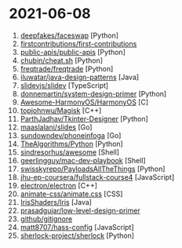 # 2021-06-08

1. [deepfakes/faceswap](https://github.com/deepfakes/faceswap "Deepfakes Software For All") [Python]
2. [firstcontributions/first-contributions](https://github.com/firstcontributions/first-contributions "🚀✨ Help beginners to contribute to open source projects") 
3. [public-apis/public-apis](https://github.com/public-apis/public-apis "A collective list of free APIs") [Python]
4. [chubin/cheat.sh](https://github.com/chubin/cheat.sh "the only cheat sheet you need") [Python]
5. [freqtrade/freqtrade](https://github.com/freqtrade/freqtrade "Free, open source crypto trading bot") [Python]
6. [iluwatar/java-design-patterns](https://github.com/iluwatar/java-design-patterns "Design patterns implemented in Java") [Java]
7. [slidevjs/slidev](https://github.com/slidevjs/slidev "Presentation Slides for Developers (Beta)") [TypeScript]
8. [donnemartin/system-design-primer](https://github.com/donnemartin/system-design-primer "Learn how to design large-scale systems. Prep for the system design interview. Includes Anki flashcards.") [Python]
9. [Awesome-HarmonyOS/HarmonyOS](https://github.com/Awesome-HarmonyOS/HarmonyOS "A curated list of awesome things related to HarmonyOS. 华为鸿蒙操作系统。") [C]
10. [topjohnwu/Magisk](https://github.com/topjohnwu/Magisk "The Magic Mask for Android") [C++]
11. [ParthJadhav/Tkinter-Designer](https://github.com/ParthJadhav/Tkinter-Designer "Create Beautiful Tkinter GUIs by Drag and Drop ☄️") [Python]
12. [maaslalani/slides](https://github.com/maaslalani/slides "Terminal based presentation tool") [Go]
13. [sundowndev/phoneinfoga](https://github.com/sundowndev/phoneinfoga "Information gathering & OSINT framework for phone numbers") [Go]
14. [TheAlgorithms/Python](https://github.com/TheAlgorithms/Python "All Algorithms implemented in Python") [Python]
15. [sindresorhus/awesome](https://github.com/sindresorhus/awesome "😎 Awesome lists about all kinds of interesting topics") [Shell]
16. [geerlingguy/mac-dev-playbook](https://github.com/geerlingguy/mac-dev-playbook "Mac setup and configuration via Ansible.") [Shell]
17. [swisskyrepo/PayloadsAllTheThings](https://github.com/swisskyrepo/PayloadsAllTheThings "A list of useful payloads and bypass for Web Application Security and Pentest/CTF") [Python]
18. [jhu-ep-coursera/fullstack-course4](https://github.com/jhu-ep-coursera/fullstack-course4 "Example code for HTML, CSS, and Javascript for Web Developers Coursera Course") [JavaScript]
19. [electron/electron](https://github.com/electron/electron "Build cross-platform desktop apps with JavaScript, HTML, and CSS") [C++]
20. [animate-css/animate.css](https://github.com/animate-css/animate.css "🍿 A cross-browser library of CSS animations. As easy to use as an easy thing.") [CSS]
21. [IrisShaders/Iris](https://github.com/IrisShaders/Iris "(WIP) A new shaders mod for Minecraft intended to be compatible with existing ShadersMod/Optifine shaders") [Java]
22. [prasadgujar/low-level-design-primer](https://github.com/prasadgujar/low-level-design-primer "Dedicated Resources for the Low-Level System Design. Learn how to design and implement large-scale systems. Prep for the system design interview.") 
23. [github/gitignore](https://github.com/github/gitignore "A collection of useful .gitignore templates") 
24. [matt8707/hass-config](https://github.com/matt8707/hass-config "A different take on designing a Lovelace UI") [JavaScript]
25. [sherlock-project/sherlock](https://github.com/sherlock-project/sherlock "🔎 Hunt down social media accounts by username across social networks") [Python]
